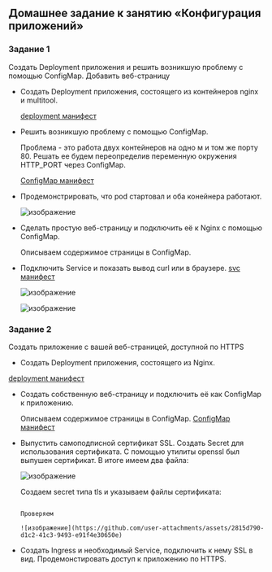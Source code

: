 ## Домашнее задание к занятию «Конфигурация приложений»

### Задание 1
Создать Deployment приложения и решить возникшую проблему с помощью ConfigMap. Добавить веб-страницу

  - Создать Deployment приложения, состоящего из контейнеров nginx и multitool.

      [deployment манифест](deployment.yaml)
  
  - Решить возникшую проблему с помощью ConfigMap.

    Проблема - это работа двух контейнеров на одно м и том же порту 80. Решать ее будем переопределив переменную окружения HTTP_PORT
    через ConfigMap.

     [ConfigMap манифест](conf_map.yaml)

  - Продемонстрировать, что pod стартовал и оба конейнера работают.

    ![изображение](https://github.com/user-attachments/assets/55a62a31-4dde-47db-a78b-7007942f15aa)

  
  - Сделать простую веб-страницу и подключить её к Nginx с помощью ConfigMap.

    Описываем содержимое страницы в ConfigMap.

  - Подключить Service и показать вывод curl или в браузере.
    [svc манифест](svc.yaml)

    ![изображение](https://github.com/user-attachments/assets/a888e596-e74d-4ce0-9fea-9948de8088eb)


    ![изображение](https://github.com/user-attachments/assets/7be42025-3dcb-4454-9e42-a0a78c82f182)

### Задание 2
 Создать приложение с вашей веб-страницей, доступной по HTTPS

   - Создать Deployment приложения, состоящего из Nginx.

 [deployment манифест](deploy-nginx.yaml)

   - Создать собственную веб-страницу и подключить её как ConfigMap к приложению.

     Описываем содержимое страницы в ConfigMap.
[ConfigMap манифест](conf_map_nginx.yaml)

   - Выпустить самоподписной сертификат SSL. Создать Secret для использования сертификата.
     C помощью утилиты openssl был выпушен сертификат. В итоге имеем два файла:

     ![изображение](https://github.com/user-attachments/assets/6137ec75-64c9-4133-ae01-b78d6224d0bf)

     Создаем secret типа tls и указываем файлы сертификата:

     ```kubectl create secret tls ssl-conf2 --cert=tls.crt --key=tls.key

     Проверяем

     ![изображение](https://github.com/user-attachments/assets/2815d790-d1c2-41c3-9493-e91f4e30650e)

   - Создать Ingress и необходимый Service, подключить к нему SSL в вид. Продемонстировать доступ к приложению по HTTPS.
   






